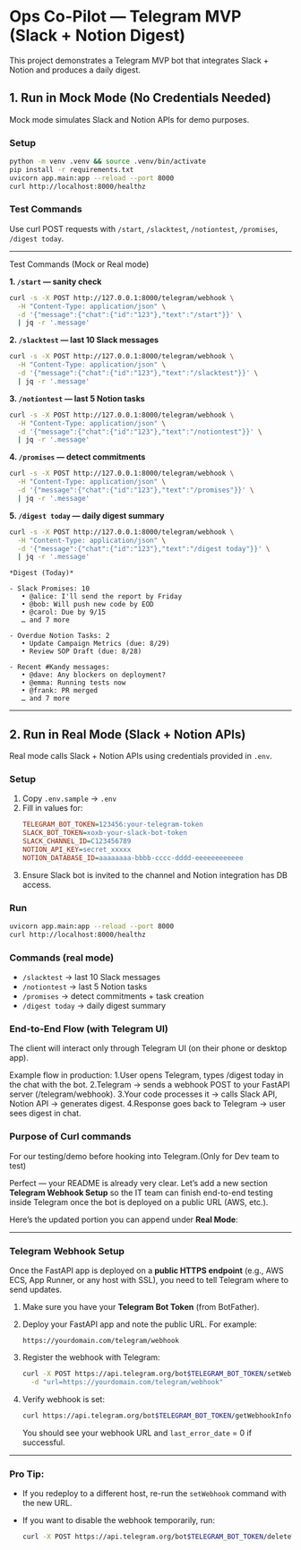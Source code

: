 # Ops Co-Pilot — Telegram MVP (Slack + Notion Digest)

This project demonstrates a Telegram MVP bot that integrates Slack + Notion and produces a daily digest.

## 1. Run in Mock Mode (No Credentials Needed)
Mock mode simulates Slack and Notion APIs for demo purposes.

### Setup
```bash
python -m venv .venv && source .venv/bin/activate
pip install -r requirements.txt
uvicorn app.main:app --reload --port 8000
curl http://localhost:8000/healthz
```

### Test Commands
Use curl POST requests with `/start`, `/slacktest`, `/notiontest`, `/promises`, `/digest today`.

---

Test Commands (Mock or Real mode)

**1. `/start` — sanity check**

```bash
curl -s -X POST http://127.0.0.1:8000/telegram/webhook \
  -H "Content-Type: application/json" \
  -d '{"message":{"chat":{"id":"123"},"text":"/start"}}' \
  | jq -r '.message'
```

**2. `/slacktest` — last 10 Slack messages**

```bash
curl -s -X POST http://127.0.0.1:8000/telegram/webhook \
  -H "Content-Type: application/json" \
  -d '{"message":{"chat":{"id":"123"},"text":"/slacktest"}}' \
  | jq -r '.message'
```

**3. `/notiontest` — last 5 Notion tasks**

```bash
curl -s -X POST http://127.0.0.1:8000/telegram/webhook \
  -H "Content-Type: application/json" \
  -d '{"message":{"chat":{"id":"123"},"text":"/notiontest"}}' \
  | jq -r '.message'
```

**4. `/promises` — detect commitments**

```bash
curl -s -X POST http://127.0.0.1:8000/telegram/webhook \
  -H "Content-Type: application/json" \
  -d '{"message":{"chat":{"id":"123"},"text":"/promises"}}' \
  | jq -r '.message'
```

**5. `/digest today` — daily digest summary**

```bash
curl -s -X POST http://127.0.0.1:8000/telegram/webhook \
  -H "Content-Type: application/json" \
  -d '{"message":{"chat":{"id":"123"},"text":"/digest today"}}' \
  | jq -r '.message'
```

```
*Digest (Today)*

- Slack Promises: 10
   • @alice: I'll send the report by Friday
   • @bob: Will push new code by EOD
   • @carol: Due by 9/15
   … and 7 more

- Overdue Notion Tasks: 2
   • Update Campaign Metrics (due: 8/29)
   • Review SOP Draft (due: 8/28)

- Recent #Kandy messages:
   • @dave: Any blockers on deployment?
   • @emma: Running tests now
   • @frank: PR merged 
   … and 7 more
```

---




## 2. Run in Real Mode (Slack + Notion APIs)
Real mode calls Slack + Notion APIs using credentials provided in `.env`.

### Setup
1. Copy `.env.sample` → `.env`
2. Fill in values for:
   ```ini
   TELEGRAM_BOT_TOKEN=123456:your-telegram-token
   SLACK_BOT_TOKEN=xoxb-your-slack-bot-token
   SLACK_CHANNEL_ID=C123456789
   NOTION_API_KEY=secret_xxxxx
   NOTION_DATABASE_ID=aaaaaaaa-bbbb-cccc-dddd-eeeeeeeeeeee
   ```
3. Ensure Slack bot is invited to the channel and Notion integration has DB access.

### Run
```bash
uvicorn app.main:app --reload --port 8000
curl http://localhost:8000/healthz
```

### Commands (real mode)
- `/slacktest` → last 10 Slack messages
- `/notiontest` → last 5 Notion tasks
- `/promises` → detect commitments + task creation
- `/digest today` → daily digest summary

### End-to-End Flow (with Telegram UI)
The client will interact only through Telegram UI (on their phone or desktop app).

Example flow in production:
1.User opens Telegram, types /digest today in the chat with the bot.
2.Telegram → sends a webhook POST to your FastAPI server (/telegram/webhook).
3.Your code processes it → calls Slack API, Notion API → generates digest.
4.Response goes back to Telegram → user sees digest in chat.


### Purpose of Curl commands

For our testing/demo before hooking into Telegram.(Only for Dev team to test)

Perfect — your README is already very clear. Let’s add a new section **Telegram Webhook Setup** so the IT team can finish end-to-end testing inside Telegram once the bot is deployed on a public URL (AWS, etc.).

Here’s the updated portion you can append under **Real Mode**:

---

### Telegram Webhook Setup

Once the FastAPI app is deployed on a **public HTTPS endpoint** (e.g., AWS ECS, App Runner, or any host with SSL), you need to tell Telegram where to send updates.

1. Make sure you have your **Telegram Bot Token** (from BotFather).
2. Deploy your FastAPI app and note the public URL. For example:

   ```
   https://yourdomain.com/telegram/webhook
   ```
3. Register the webhook with Telegram:

   ```bash
   curl -X POST https://api.telegram.org/bot$TELEGRAM_BOT_TOKEN/setWebhook \
     -d "url=https://yourdomain.com/telegram/webhook"
   ```
4. Verify webhook is set:

   ```bash
   curl https://api.telegram.org/bot$TELEGRAM_BOT_TOKEN/getWebhookInfo
   ```

   You should see your webhook URL and `last_error_date` = 0 if successful.

---

### Pro Tip:

* If you redeploy to a different host, re-run the `setWebhook` command with the new URL.
* If you want to disable the webhook temporarily, run:

  ```bash
  curl -X POST https://api.telegram.org/bot$TELEGRAM_BOT_TOKEN/deleteWebhook
  ```


